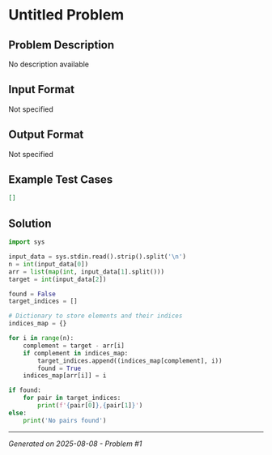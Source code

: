 # Untitled Problem

## Problem Description
No description available

## Input Format
Not specified

## Output Format
Not specified

## Example Test Cases
```json
[]
```

## Solution
```python
import sys

input_data = sys.stdin.read().strip().split('\n')
n = int(input_data[0])
arr = list(map(int, input_data[1].split()))
target = int(input_data[2])

found = False
target_indices = []

# Dictionary to store elements and their indices
indices_map = {}

for i in range(n):
    complement = target - arr[i]
    if complement in indices_map:
        target_indices.append((indices_map[complement], i))
        found = True
    indices_map[arr[i]] = i

if found:
    for pair in target_indices:
        print(f'{pair[0]},{pair[1]}')
else:
    print('No pairs found')
```

---
*Generated on 2025-08-08 - Problem #1*